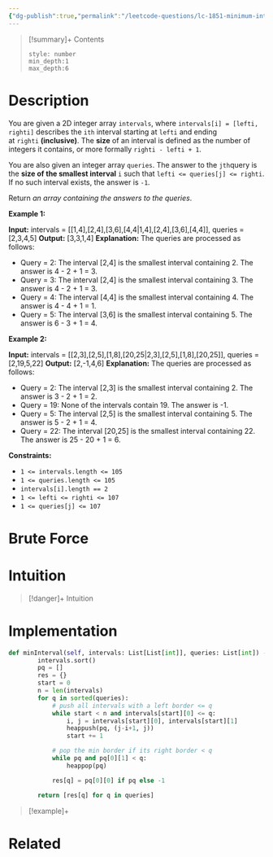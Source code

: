 ```yaml
---
{"dg-publish":true,"permalink":"/leetcode-questions/lc-1851-minimum-interval-to-include-each-query/","title":"LC 1851. Minimum Interval to Include Each Query","tags":["lc-hard","intervals","heap"]}
---
```



>[!summary]+ Contents
>```toc
>style: number
>min_depth:1
>max_depth:6
>```

# Description
You are given a 2D integer array `intervals`, where `intervals[i] = [lefti, righti]` describes the `ith` interval starting at `lefti` and ending at `righti` **(inclusive)**. The **size** of an interval is defined as the number of integers it contains, or more formally `righti - lefti + 1`.

You are also given an integer array `queries`. The answer to the `jth`query is the **size of the smallest interval** `i` such that `lefti <= queries[j] <= righti`. If no such interval exists, the answer is `-1`.

Return _an array containing the answers to the queries_.

**Example 1:**

**Input:** intervals = [[1,4],[2,4],[3,6],[4,4\|1,4],[2,4],[3,6],[4,4]], queries = [2,3,4,5]
**Output:** [3,3,1,4]
**Explanation:** The queries are processed as follows:
- Query = 2: The interval [2,4] is the smallest interval containing 2. The answer is 4 - 2 + 1 = 3.
- Query = 3: The interval [2,4] is the smallest interval containing 3. The answer is 4 - 2 + 1 = 3.
- Query = 4: The interval [4,4] is the smallest interval containing 4. The answer is 4 - 4 + 1 = 1.
- Query = 5: The interval [3,6] is the smallest interval containing 5. The answer is 6 - 3 + 1 = 4.

**Example 2:**

**Input:** intervals = [[2,3],[2,5],[1,8],[20,25\|2,3],[2,5],[1,8],[20,25]], queries = [2,19,5,22]
**Output:** [2,-1,4,6]
**Explanation:** The queries are processed as follows:
- Query = 2: The interval [2,3] is the smallest interval containing 2. The answer is 3 - 2 + 1 = 2.
- Query = 19: None of the intervals contain 19. The answer is -1.
- Query = 5: The interval [2,5] is the smallest interval containing 5. The answer is 5 - 2 + 1 = 4.
- Query = 22: The interval [20,25] is the smallest interval containing 22. The answer is 25 - 20 + 1 = 6.

**Constraints:**

-   `1 <= intervals.length <= 105`
-   `1 <= queries.length <= 105`
-   `intervals[i].length == 2`
-   `1 <= lefti <= righti <= 107`
-   `1 <= queries[j] <= 107`
# Brute Force
# Intuition

>[!danger]+ Intuition

# Implementation
```python
def minInterval(self, intervals: List[List[int]], queries: List[int]) -> List[int]:
        intervals.sort()
        pq = []
        res = {}
        start = 0
        n = len(intervals)
        for q in sorted(queries):
            # push all intervals with a left border <= q
            while start < n and intervals[start][0] <= q:
                i, j = intervals[start][0], intervals[start][1]
                heappush(pq, (j-i+1, j))
                start += 1

            # pop the min border if its right border < q
            while pq and pq[0][1] < q:
                heappop(pq)

            res[q] = pq[0][0] if pq else -1

        return [res[q] for q in queries]

```

>[!example]+ 


# Related
